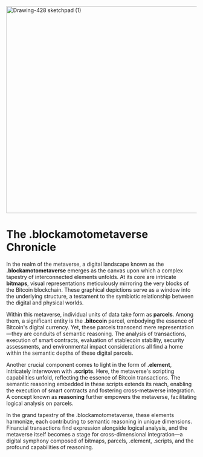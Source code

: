 
<img width="547" alt="Drawing-428 sketchpad (1)" src="https://github.com/wiard/Umeko/assets/900114/02833acc-b2c9-4e03-bb71-e51f64c8bfff">


# The .blockamotometaverse Chronicle

In the realm of the metaverse, a digital landscape known as the **.blockamotometaverse** emerges as the canvas upon which a complex tapestry of interconnected elements unfolds. At its core are intricate **bitmaps**, visual representations meticulously mirroring the very blocks of the Bitcoin blockchain. These graphical depictions serve as a window into the underlying structure, a testament to the symbiotic relationship between the digital and physical worlds.

Within this metaverse, individual units of data take form as **parcels**. Among them, a significant entity is the **.bitocoin** parcel, embodying the essence of Bitcoin's digital currency. Yet, these parcels transcend mere representation—they are conduits of semantic reasoning. The analysis of transactions, execution of smart contracts, evaluation of stablecoin stability, security assessments, and environmental impact considerations all find a home within the semantic depths of these digital parcels.

Another crucial component comes to light in the form of **.element**, intricately interwoven with **.scripts**. Here, the metaverse's scripting capabilities unfold, reflecting the essence of Bitcoin transactions. The semantic reasoning embedded in these scripts extends its reach, enabling the execution of smart contracts and fostering cross-metaverse integration. A concept known as **reasoning** further empowers the metaverse, facilitating logical analysis on parcels.

In the grand tapestry of the .blockamotometaverse, these elements harmonize, each contributing to semantic reasoning in unique dimensions. Financial transactions find expression alongside logical analysis, and the metaverse itself becomes a stage for cross-dimensional integration—a digital symphony composed of bitmaps, parcels, .element, .scripts, and the profound capabilities of reasoning.
